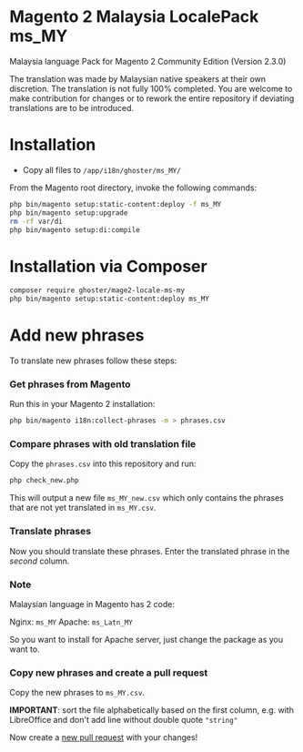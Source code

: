 # Magento 2 Malaysia LocalePack ms_MY

Malaysia language Pack for Magento 2 Community Edition (Version 2.3.0)

The translation was made by Malaysian native speakers at their own discretion. The translation is not fully 100% completed. You are welcome to make contribution for changes or to rework the entire repository if deviating translations are to be introduced.

# Installation
 - Copy all files to  `/app/i18n/ghoster/ms_MY/`

From the Magento root directory, invoke the following commands:
```bash
php bin/magento setup:static-content:deploy -f ms_MY
php bin/magento setup:upgrade
rm -rf var/di
php bin/magento setup:di:compile
```

# Installation via Composer
```bash
composer require ghoster/mage2-locale-ms-my
php bin/magento setup:static-content:deploy ms_MY
```

# Add new phrases

To translate new phrases follow these steps:

### Get phrases from Magento

Run this in your Magento 2 installation:

```bash
php bin/magento i18n:collect-phrases -m > phrases.csv
```

### Compare phrases with old translation file

Copy the `phrases.csv` into this repository and run:

```bash
php check_new.php
```

This will output a new file `ms_MY_new.csv` which only contains the
phrases that are not yet translated in `ms_MY.csv`.

### Translate phrases

Now you should translate these phrases. Enter the translated phrase
in the *second* column.

### Note
Malaysian language in Magento has 2 code:

Nginx:  `ms_MY`
Apache: `ms_Latn_MY`

So you want to install for Apache server, just change the package as you want to.

### Copy new phrases and create a pull request

Copy the new phrases to `ms_MY.csv`.

**IMPORTANT**: sort the file alphabetically based on the first column, e.g. with LibreOffice and don't add line without double quote `"string"`

Now create a [new pull request](https://help.github.com/articles/creating-a-pull-request/) with
your changes!
